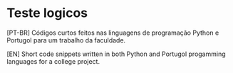 # Teste logicos
[PT-BR] Códigos curtos feitos nas linguagens de programação Python e Portugol para um trabalho da faculdade.

[EN]    Short code snippets written in both Python and Portugol progamming languages for a college project.

